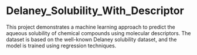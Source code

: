 # Delaney_Solubility_With_Descriptor
This project demonstrates a machine learning approach to predict the aqueous solubility of chemical compounds using molecular descriptors. The dataset is based on the well-known Delaney solubility dataset, and the model is trained using regression techniques.
